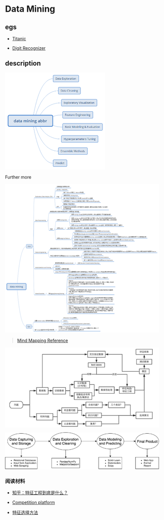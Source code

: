 # Data Mining

## egs

- [Titanic](titanic/titanic.md)

- [Digit Recognizer](digit_recognizer/readme.md)

## description

<img src="images/data_mining_abbr.png" width="65%" height="65%"/>

Further more

![detail](images/data_mining_detail.png)
> [Mind Mapping Reference](http://www.jianshu.com/p/32def2294ae6)

![steps](./images/steps.jpg)

![pip](./images/data_pip.png)

### 阅读材料

- [知乎：特征工程到底是什么？](https://www.zhihu.com/question/29316149)

- [Competition platform](competition_platform.md)

- [特征选择方法](特征选择方法.pdf)
